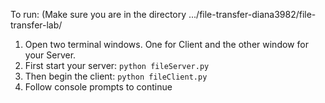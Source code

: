 To run:
(Make sure you are in the directory .../file-transfer-diana3982/file-transfer-lab/
1. Open two terminal windows. One for Client and the other window for your Server.
2. First start your server:
``` python fileServer.py ```
3. Then begin the client:
 ``` python fileClient.py ```
4. Follow console prompts to continue
